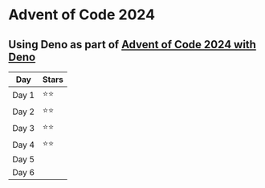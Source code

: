 # Advent of Code 2024

## Using Deno as part of [Advent of Code 2024 with Deno](https://deno.com/blog/advent-of-code-2024)

| Day | Stars |
| --- | ----- |
| Day 1 | ⭐⭐ |
| Day 2 | ⭐⭐ |
| Day 3 | ⭐⭐ |
| Day 4 | ⭐⭐ |
| Day 5 |  |
| Day 6 |  |